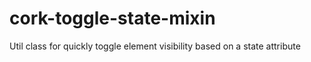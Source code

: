 # cork-toggle-state-mixin
Util class for quickly toggle element visibility based on a state attribute
